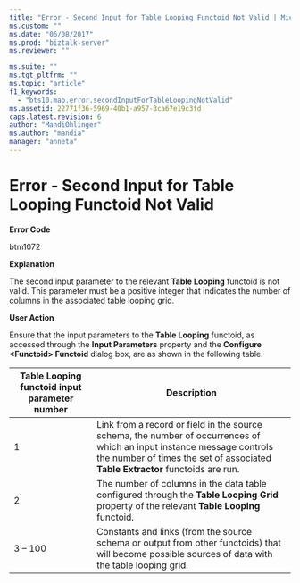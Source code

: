 ```yaml
---
title: "Error - Second Input for Table Looping Functoid Not Valid | Microsoft Docs"
ms.custom: ""
ms.date: "06/08/2017"
ms.prod: "biztalk-server"
ms.reviewer: ""

ms.suite: ""
ms.tgt_pltfrm: ""
ms.topic: "article"
f1_keywords: 
  - "bts10.map.error.secondInputForTableLoopingNotValid"
ms.assetid: 22771f36-5969-40b1-a957-3ca67e19c3fd
caps.latest.revision: 6
author: "MandiOhlinger"
ms.author: "mandia"
manager: "anneta"
---
```

# Error - Second Input for Table Looping Functoid Not Valid
**Error Code**  

 btm1072  

 **Explanation**  

 The second input parameter to the relevant **Table Looping** functoid is not valid. This parameter must be a positive integer that indicates the number of columns in the associated table looping grid.  

 **User Action**  

 Ensure that the input parameters to the **Table Looping** functoid, as accessed through the **Input Parameters** property and the **Configure \<Functoid\> Functoid** dialog box, are as shown in the following table.  


| Table Looping functoid input parameter number |                                                                                                      Description                                                                                                      |
|-----------------------------------------------|-----------------------------------------------------------------------------------------------------------------------------------------------------------------------------------------------------------------------|
|                       1                       | Link from a record or field in the source schema, the number of occurrences of which an input instance message controls the number of times the set of associated <strong>Table Extractor</strong> functoids are run. |
|                       2                       |                         The number of columns in the data table configured through the <strong>Table Looping Grid</strong> property of the relevant <strong>Table Looping</strong> functoid.                          |
|                    3 – 100                    |                                  Constants and links (from the source schema or output from other functoids) that will become possible sources of data with the table looping grid.                                   |

